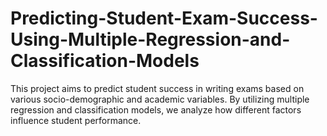 # Predicting-Student-Exam-Success-Using-Multiple-Regression-and-Classification-Models
This project aims to predict student success in writing exams based on various socio-demographic and academic variables. By utilizing multiple regression and classification models, we analyze how different factors influence student performance. 
